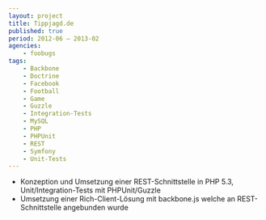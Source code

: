 ```yaml
---
layout: project
title: Tippjagd.de
published: true
period: 2012-06 – 2013-02
agencies:
    - foobugs
tags:
    - Backbone
    - Doctrine
    - Facebook
    - Football
    - Game
    - Guzzle
    - Integration-Tests
    - MySQL
    - PHP
    - PHPUnit
    - REST
    - Symfony
    - Unit-Tests
---
```

- Konzeption und Umsetzung einer REST-Schnittstelle in PHP 5.3, Unit/Integration-Tests mit PHPUnit/Guzzle
- Umsetzung einer Rich-Client-Lösung mit backbone.js welche an REST-Schnittstelle angebunden wurde
